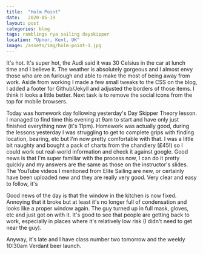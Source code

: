 ```yaml
---
title:  "Holm Point"
date:   2020-05-19
layout: post
categories: blog
tags: ramblings rya sailing dayskipper
location: "Upnor, Kent, UK"
image: /assets/img/holm-point-1.jpg
---
```


It's hot. It's super hot, the Audi said it was 30 Celsius in the car at lunch time and I believe it. The weather is absolutely gorgeous and I almost envy those who are on furlough and able to make the most of being away from work. Aside from working I made a few small tweaks to the CSS on the blog, I added a footer for Github/Jekyll and adjusted the borders of those items. I think it looks a little better. Next task is to remove the social icons from the top for mobile browsers.

Today was homework day following yesterday's Day Skipper Theory lesson. I managed to find time this evening at 9am to start and have only just finished everything now (it's 11pm). Homework was actually good, during the lessons yesterday I was struggling to get to complete grips with finding location, bearing, etc but I'm now pretty comfortable with that. I was a little bit naughty and bought a pack of charts from the chandlery (£45!) so I could work out real-world information and check it against google. Good news is that I'm super familiar with the process now, I can do it pretty quickly and my answers are the same as those on the instructor's slides. The YouTube videos I mentioned from Elite Sailing are new, or certainly have been uploaded new and they are really very good. Very clear and easy to follow, it's

Good news of the day is that the window in the kitchen is now fixed. Annoying that it broke but at least it's no longer full of condensation and looks like a proper window again. The guy turned up in full mask, gloves, etc and just got on with it. It's good to see that people are getting back to work, especially in places where it's relatively low risk (I didn't need to get near the guy).

Anyway, it's late and I have class number two tomorrow and the weekly 10:30am Verdant beer launch.
